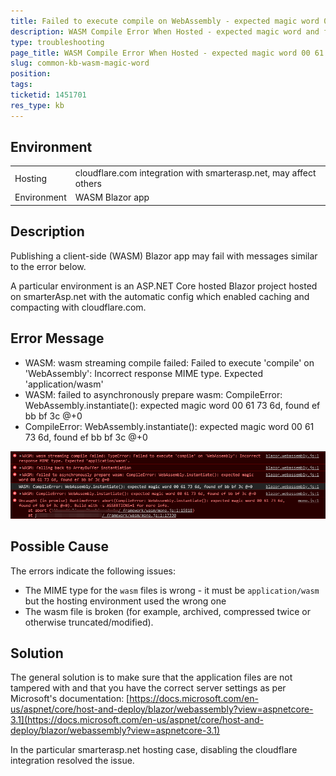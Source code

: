 ```yaml
---
title: Failed to execute compile on WebAssembly - expected magic word 00 61 73 6d
description: WASM Compile Error When Hosted - expected magic word and fail to execute compile.
type: troubleshooting
page_title: WASM Compile Error When Hosted - expected magic word 00 61 73 6d
slug: common-kb-wasm-magic-word
position: 
tags: 
ticketid: 1451701
res_type: kb
---
```


## Environment
<table>
	<tbody>
	    <tr>
			<td>Hosting</td>
			<td>cloudflare.com integration with smarterasp.net, may affect others</td>
		</tr>
		<tr>
			<td>Environment</td>
			<td>WASM Blazor app</td>
		</tr>
	</tbody>
</table>


## Description
Publishing a client-side (WASM) Blazor app may fail with messages similar to the error below.

A particular environment is an ASP.NET Core hosted Blazor project hosted on smarterAsp.net with the automatic config which enabled caching and compacting with cloudflare.com.



## Error Message
* WASM: wasm streaming compile failed: Failed to execute 'compile' on 'WebAssembly': Incorrect response MIME type. Expected 'application/wasm'
* WASM: failed to asynchronously prepare wasm: CompileError: WebAssembly.instantiate(): expected magic word 00 61 73 6d, found ef bb bf 3c @+0
* CompileError: WebAssembly.instantiate(): expected magic word 00 61 73 6d, found ef bb bf 3c @+0

![failed to compile expected magic word](images/wasm-fail-to-compile-magic-word.png)

## Possible Cause
The errors indicate the following issues:

* The MIME type for the `wasm` files is wrong - it must be `application/wasm` but the hosting environment used the wrong one
* The wasm file is broken (for example, archived, compressed twice or otherwise truncated/modified).

## Solution
The general solution is to make sure that the application files are not tampered with and that you have the correct server settings as per Microsoft's documentation: [https://docs.microsoft.com/en-us/aspnet/core/host-and-deploy/blazor/webassembly?view=aspnetcore-3.1](https://docs.microsoft.com/en-us/aspnet/core/host-and-deploy/blazor/webassembly?view=aspnetcore-3.1)

In the particular smarterasp.net hosting case, disabling the cloudflare integration resolved the issue.
